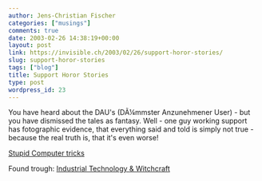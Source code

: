 ```yaml
---
author: Jens-Christian Fischer
categories: ["musings"]
comments: true
date: 2003-02-26 14:38:19+00:00
layout: post
link: https://invisible.ch/2003/02/26/support-horor-stories/
slug: support-horor-stories
tags: ["blog"]
title: Support Horor Stories
type: post
wordpress_id: 23
---
```


You have heard about the DAU's (DÃ¼mmster Anzunehmener User) - but you have dismissed the tales as fantasy. Well - one guy working support has fotographic evidence, that everything said and told is simply not true - because the real truth is, that it's even worse!

[Stupid Computer tricks](https://sct.staghosting.com/index.html)

Found trough: [Industrial Technology & Witchcraft](https://www.industrial-technology-and-witchcraft.de/index.php?id=P1249)
